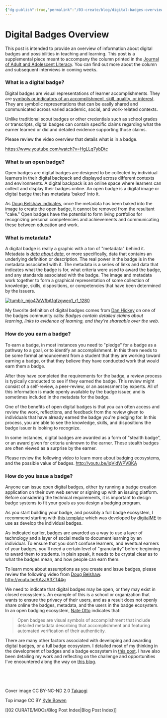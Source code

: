 ```yaml
---
{"dg-publish":true,"permalink":"/03-create/blog/digital-badges-overview/","title":"Digital Badges Overview","tags":["badges","jaal"]}
---
```


# Digital Badges Overview

This post is intended to provide an overview of information about digital badges and possibilities in teaching and learning. This post is a supplemental piece meant to accompany the column printed in the [Journal of Adult and Adolescent Literacy](http://wiobyrne.com/digital-badges-recognizing-assessing-and-motivating-learners-in-and-out-of-school-contexts/). You can find out more about the column and subsequent interviews in coming weeks.

### What is a digital badge?

Digital badges are visual representations of learner accomplishments. They are [symbols or indicators of an accomplishment, skill, quality, or interest](http://www.educause.edu/library/resources/case-study-6-mozilla-open-badges). They are symbolic representations that can be easily shared and communicated across varied academic, social, and work-related contexts.

Unlike traditional scout badges or other credentials such as school grades or transcripts, digital badges can contain specific claims regarding what the earner learned or did and detailed evidence supporting those claims.

Please review the video overview that details what is in a badge.

https://www.youtube.com/watch?v=HgLLq7ybDtc

### What is an open badge?

Open badges are digital badges are designed to be collected by individual learners in their digital backpack and displayed across different contexts and environments. A digital backpack is an online space where learners can collect and display their badges online. An open badge is a digital image or digital badge that has metadata ‘baked’ into it.

As [Doug Belshaw indicates](http://dougbelshaw.com/blog/2013-05-08/answering-your-questions-about-open-badges/), once the metadata has been baked into the image to create the open badge, it cannot be removed from the resultant "cake." Open badges have the potential to form living portfolios for recognizing personal competencies and achievements and communicating these between education and work.

### What is metadata?

A digital badge is really a graphic with a ton of "metadata" behind it. Metadata is [_data about data_](http://whatis.techtarget.com/definition/metadata), or more specifically, data that contains an underlying definition or description. The real power in the badge is in the metadata associated with it. The metadata is a series of links and data that indicates what the badge is for, what criteria were used to award the badge, and any standards associated with the badge. The image and metadata work together to form a graphical representation of some collection of knowledge, skills, dispositions, or competencies that have been determined by the issuers.

[![tumblr_mjo47aWfbA1qfzgweo1_r1_1280](images/tumblr_mjo47aWfbA1qfzgweo1_r1_1280-750x380.png)](http://wiobyrne.com/wp-content/uploads/2014/10/tumblr_mjo47aWfbA1qfzgweo1_r1_1280.png)

My favorite definition of digital badges comes from [Dan Hickey](https://twitter.com/dthickey) on one of the badges community calls: _Badges contain detailed claims about learning, links to evidence of learning, and they're shareable over the web._ 

### How do you earn a badge?

To earn a badge, in most instances you need to "pledge" for a badge as a pathway to a goal, or to identify an accomplishment. In this there needs to be some formal announcement from a student that they are working toward earning a badge, or that they believe they have conducted work that would earn them a badge.

After they have completed the requirements for the badge, a review process is typically conducted to see if they earned the badge. This review might consist of a self-review, a peer-review, or an assessment by experts. All of this information is made openly available by the badge issuer, and is sometimes included in the metadata for the badge.

One of the benefits of open digital badges is that you can often access and review the work, reflections, and feedback from the review given to individuals that have already earned the badge you're pledging for. In this process, you are able to see the knowledge, skills, and dispositions the badge issuer is looking to recognize.

In some instances, digital badges are awarded as a form of "stealth badge", or an award given for criteria unknown to the earner. These stealth badges are often viewed as a surprise by the earner.

Please review the following video to learn more about badging ecosystems, and the possible value of badges. http://youtu.be/iqVidWPVBKA

### How do you issue a badge?

Anyone can issue open digital badges, either by running a badge creation application on their own web server or signing up with an issuing platform. Before considering the technical requirements, it is important to design badge systems to fit your goals as you design a badging program.

As you start building your badge, and possibly a full badge ecosystem, I recommend starting with [this template](http://www.digitalme.co.uk/badgecanvas/) which was developed by [digitalME](http://www.digitalme.co.uk/) to use as develop the individual badges.

As indicated earlier, badges are awarded as a way to use a layer of technology and a layer of social media to document learning by an individual. To ensure that you don't confuse learners, and eventual earners of your badges, you'll need a certain level of "granularity" before beginning to award them to students. In plain speak, it needs to be crystal clear as to what the badges mean, and how people can earn them.

To learn more about assumptions as you create and issue badges, please review the following video from [Doug Belshaw](https://twitter.com/dajbelshaw). http://youtu.be/tAzJA3ZT44g

We need to indicate that digital badges may be open, or they may exist in closed ecosystems. An example of this is a school or organization that wants to ensure the privacy of their users, and as a result does not openly share online the badges, metadata, and the users in the badge ecosystem. In an open badging ecosystem, [Nate Otto](https://twitter.com/ottonomy) indicates that:

> Open badges are visual symbols of accomplishment that include detailed metadata describing that accomplishment and featuring automated verification of their authenticity.

There are many other factors associated with developing and awarding digital badges, or a full badge ecosystem. I detailed most of my thinking in the development of badges and a badge ecosystem in [this post](http://wiobyrne.com/make-with-me-digital-badges/). I have also been detailing my work and reflecting on the challenge and opportunities I've encountered along the way on [this blog](http://wiobyrne.com/tag/badges/).

 

 

Cover image CC BY-NC-ND 2.0 [Takaogi](https://www.flickr.com/photos/takaogi/14548431726/)

Top image CC BY [Kyle Bowen](http://40.media.tumblr.com/823ea32cb9bfb4845b60918893bb68a0/tumblr_mjo47aWfbA1qfzgweo1_r1_1280.png)

[[02 CURATE/MOCs/Blog Post Index\|Blog Post Index]]